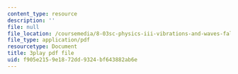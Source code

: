 ```yaml
---
content_type: resource
description: ''
file: null
file_location: /coursemedia/8-03sc-physics-iii-vibrations-and-waves-fall-2016/f905e2159e1872dd9324bf643882ab6e_RhIh1zw0-BM.pdf
file_type: application/pdf
resourcetype: Document
title: 3play pdf file
uid: f905e215-9e18-72dd-9324-bf643882ab6e
---
```

